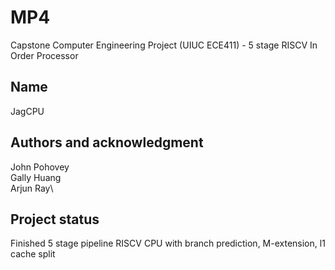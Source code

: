 # MP4
Capstone Computer Engineering Project (UIUC ECE411) - 5 stage RISCV In Order Processor

## Name
JagCPU 

## Authors and acknowledgment
John Pohovey\
Gally Huang \
Arjun Ray\

## Project status
Finished 5 stage pipeline RISCV CPU with branch prediction, M-extension, l1 cache split
